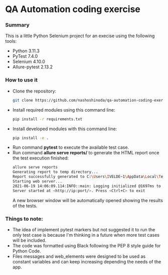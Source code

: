 # QA Automation coding exercise

### Summary
This is a little Python Selenium project for an execise using the following tools:
* Python 3.11.3
* PyTest 7.4.0
* Selenium 4.10.0
* Allure-pytest 2.13.2

### How to use it
* Clone the repository:
    ```sh
    git clone https://github.com/nashoshinoda/qa-automation-coding-exercise-ignacio.git
    ```
* Install required modules using this command line:
    ```sh
    pip install -r requirements.txt
    ```
* Install developed modules with this command line:
    ```sh
    pip install -e .
    ```
* Run command **pytest** to execute the available test case.
* Run command **allure serve reports/** to generate the HTML report once the test execution finished:
    ```sh
    allure serve reports
    Generating report to temp directory...
    Report successfully generated to C:\Users\IVELDE~1\AppData\Local\Temp\16445734970921447855\allure-report
    Starting web server...
    2021-06-19 14:06:09.114:INFO::main: Logging initialized @1697ms to org.eclipse.jetty.util.log.StdErrLog
    Server started at <http://ip:port/>. Press <Ctrl+C> to exit
    ```
    A new browser window will be automatically opened showing the results of the tests.

### Things to note:
* The idea of implement pytest markers but not suggested it to run the only test case is because I'm thinking in a future when more test cases will be included.
* The code was formatted using Black following the PEP 8 style guide for Python Code.
* Files messages and web_elements were designed to be used as constant variables and can keep increasing depending the needs of the app.